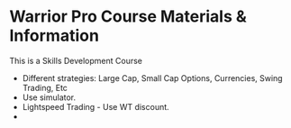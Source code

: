 # Warrior Pro Course Materials & Information

This is a Skills Development Course

- Different strategies: Large Cap, Small Cap Options, Currencies, Swing Trading, Etc
- Use simulator.
- Lightspeed Trading - Use WT discount.
- 